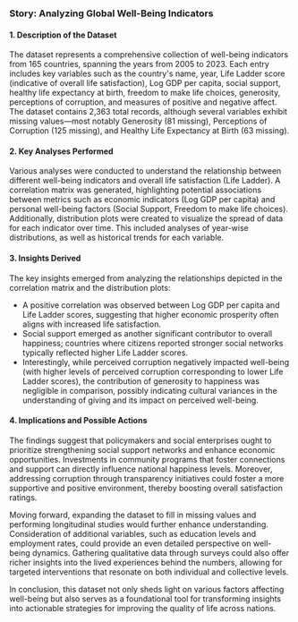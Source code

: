 ### Story: Analyzing Global Well-Being Indicators

#### 1. Description of the Dataset
The dataset represents a comprehensive collection of well-being indicators from 165 countries, spanning the years from 2005 to 2023. Each entry includes key variables such as the country's name, year, Life Ladder score (indicative of overall life satisfaction), Log GDP per capita, social support, healthy life expectancy at birth, freedom to make life choices, generosity, perceptions of corruption, and measures of positive and negative affect. The dataset contains 2,363 total records, although several variables exhibit missing values—most notably Generosity (81 missing), Perceptions of Corruption (125 missing), and Healthy Life Expectancy at Birth (63 missing).

#### 2. Key Analyses Performed
Various analyses were conducted to understand the relationship between different well-being indicators and overall life satisfaction (Life Ladder). A correlation matrix was generated, highlighting potential associations between metrics such as economic indicators (Log GDP per capita) and personal well-being factors (Social Support, Freedom to make life choices). Additionally, distribution plots were created to visualize the spread of data for each indicator over time. This included analyses of year-wise distributions, as well as historical trends for each variable.

#### 3. Insights Derived
The key insights emerged from analyzing the relationships depicted in the correlation matrix and the distribution plots:
- A positive correlation was observed between Log GDP per capita and Life Ladder scores, suggesting that higher economic prosperity often aligns with increased life satisfaction.
- Social support emerged as another significant contributor to overall happiness; countries where citizens reported stronger social networks typically reflected higher Life Ladder scores.
- Interestingly, while perceived corruption negatively impacted well-being (with higher levels of perceived corruption corresponding to lower Life Ladder scores), the contribution of generosity to happiness was negligible in comparison, possibly indicating cultural variances in the understanding of giving and its impact on perceived well-being.

#### 4. Implications and Possible Actions
The findings suggest that policymakers and social enterprises ought to prioritize strengthening social support networks and enhance economic opportunities. Investments in community programs that foster connections and support can directly influence national happiness levels. Moreover, addressing corruption through transparency initiatives could foster a more supportive and positive environment, thereby boosting overall satisfaction ratings.

Moving forward, expanding the dataset to fill in missing values and performing longitudinal studies would further enhance understanding. Consideration of additional variables, such as education levels and employment rates, could provide an even detailed perspective on well-being dynamics. Gathering qualitative data through surveys could also offer richer insights into the lived experiences behind the numbers, allowing for targeted interventions that resonate on both individual and collective levels. 

In conclusion, this dataset not only sheds light on various factors affecting well-being but also serves as a foundational tool for transforming insights into actionable strategies for improving the quality of life across nations.